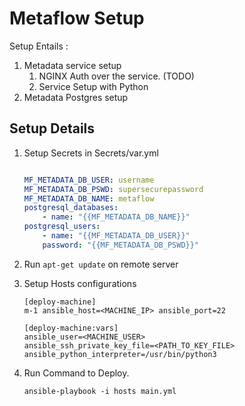 # Metaflow Setup 

Setup Entails : 

1. Metadata service setup
    1. NGINX Auth over the service. (TODO)
    2. Service Setup with Python
2. Metadata Postgres setup


## Setup Details 
1. Setup Secrets in Secrets/var.yml
    ```yaml

    MF_METADATA_DB_USER: username
    MF_METADATA_DB_PSWD: supersecurepassword
    MF_METADATA_DB_NAME: metaflow
    postgresql_databases:
        - name: "{{MF_METADATA_DB_NAME}}"
    postgresql_users:
        - name: "{{MF_METADATA_DB_USER}}"
        password: "{{MF_METADATA_DB_PSWD}}"
    ```
2. Run `apt-get update` on remote server
3. Setup Hosts configurations 
    ```
    [deploy-machine]
    m-1 ansible_host=<MACHINE_IP> ansible_port=22

    [deploy-machine:vars]
    ansible_user=<MACHINE_USER> 
    ansible_ssh_private_key_file=<PATH_TO_KEY_FILE>
    ansible_python_interpreter=/usr/bin/python3
    ```

3. Run Command to Deploy.
    ```
    ansible-playbook -i hosts main.yml
    ```

